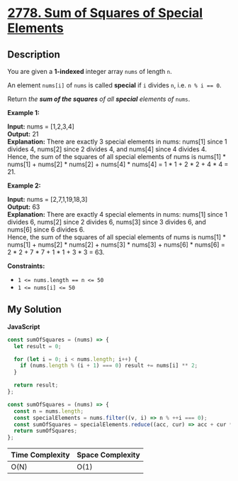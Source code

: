 # [2778. Sum of Squares of Special Elements](https://leetcode.com/problems/sum-of-squares-of-special-elements)

## Description

You are given a **1-indexed** integer array `nums` of length `n`.

An element `nums[i]` of `nums` is called **special** if `i` divides `n`, i.e. `n % i == 0`.

Return _the **sum of the squares** of all **special** elements of_ `nums`.

**Example 1:**

**Input:** nums = \[1,2,3,4\]  
**Output:** 21  
**Explanation:** There are exactly 3 special elements in nums: nums\[1\] since 1 divides 4, nums\[2\] since 2 divides 4, and nums\[4\] since 4 divides 4.  
Hence, the sum of the squares of all special elements of nums is nums\[1\] \* nums\[1\] + nums\[2\] \* nums\[2\] + nums\[4\] \* nums\[4\] = 1 \* 1 + 2 \* 2 + 4 \* 4 = 21.

**Example 2:**

**Input:** nums = \[2,7,1,19,18,3\]  
**Output:** 63  
**Explanation:** There are exactly 4 special elements in nums: nums\[1\] since 1 divides 6, nums\[2\] since 2 divides 6, nums\[3\] since 3 divides 6, and nums\[6\] since 6 divides 6.  
Hence, the sum of the squares of all special elements of nums is nums\[1\] \* nums\[1\] + nums\[2\] \* nums\[2\] + nums\[3\] \* nums\[3\] + nums\[6\] \* nums\[6\] = 2 \* 2 + 7 \* 7 + 1 \* 1 + 3 \* 3 = 63.

**Constraints:**

- `1 <= nums.length == n <= 50`
- `1 <= nums[i] <= 50`

## My Solution

**JavaScript**

```js
const sumOfSquares = (nums) => {
  let result = 0;

  for (let i = 0; i < nums.length; i++) {
    if (nums.length % (i + 1) === 0) result += nums[i] ** 2;
  }

  return result;
};
```

```js
const sumOfSquares = (nums) => {
  const n = nums.length;
  const specialElements = nums.filter((v, i) => n % ++i === 0);
  const sumOfSquares = specialElements.reduce((acc, cur) => acc + cur * cur, 0);
  return sumOfSquares;
};
```

| Time Complexity | Space Complexity |
| --------------- | ---------------- |
| O(N)            | O(1)             |

